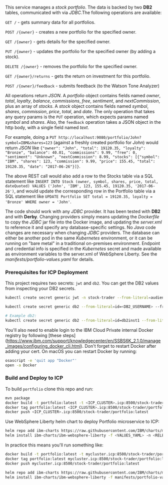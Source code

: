 <!--
       Copyright 2017 IBM Corp All Rights Reserved

   Licensed under the Apache License, Version 2.0 (the "License");
   you may not use this file except in compliance with the License.
   You may obtain a copy of the License at

       http://www.apache.org/licenses/LICENSE-2.0

   Unless required by applicable law or agreed to in writing, software
   distributed under the License is distributed on an "AS IS" BASIS,
   WITHOUT WARRANTIES OR CONDITIONS OF ANY KIND, either express or implied.
   See the License for the specific language governing permissions and
   limitations under the License.
-->

This service manages a *stock portfolio*.  The data is backed by two **DB2** tables, communicated with
via *JDBC*.The following operations are available:

`GET /` - gets summary data for all portfolios.

`POST /{owner}` - creates a new portfolio for the specified owner.

`GET /{owner}` - gets details for the specified owner.

`PUT /{owner}` - updates the portfolio for the specified owner (by adding a stock).

`DELETE /{owner}` - removes the portfolio for the specified owner.

`GET /{owner}/returns` - gets the return on investment for this portfolio.

`POST /{owner}/feedback` - submits feedback (to the Watson Tone Analyzer)

All operations return *JSON*.  A *portfolio* object contains fields named *owner*, *total*, *loyalty*, *balance*,
*commissions*, *free*, *sentiment*, and *nextCommission*, plus an array of *stocks*.  A *stock* object contains
fields named *symbol*, *shares*, *commission*, *price*, *total*, and *date*.  The only operation that takes any
query params is the `PUT` operation, which expects params named *symbol* and *shares*.  Also, the `feedback`
operation takes a JSON object in the http body, with a single field named *text*.

For example, doing a `PUT http://localhost:9080/portfolio/John?symbol=IBM&shares=123` (against a freshly
created portfolio for *John*) would return *JSON* like `{"owner": "John", "total": 19120.35, "loyalty": "Bronze",
"balance": 40.01, "commissions": 9.99, "free": 0, "sentiment": "Unknown", "nextCommission": 8.99, "stocks":
[{"symbol": "IBM", "shares": 123, "commission": 9.99, "price": 155.45, "total": 19120.35, "date": "2017-06-26"}]}`.

The above REST call would also add a row to the Stocks table via a SQL statement like `INSERT INTO Stock
(owner, symbol, shares, price, total, dateQuoted) VALUES ('John', 'IBM', 123, 155.45, 19120.35, '2017-06-26')`,
and would update the corresponding row in the Portfolio table via a SQL statement like
`UPDATE Portfolio SET total = 19120.35, loyalty = 'Bronze' WHERE owner = 'John'`.

The code should work with any *JDBC* provider.  It has been tested with **DB2** and with **Derby**.  Changing
providers simply means updating the *Dockerfile* to copy the *JDBC* jar file into the Docker image, and updating
the *server.xml* to reference it and specify any database-specific settings.  No *Java* code changes are necessary
when changing *JDBC* providers.  The database can either be another pod in the same *Kubernetes* environment, or
it can be running on "bare metal" in a traditional on-premises environment.  Endpoint and credential info is
specified in the *Kubernetes* secret and made available as environment variables to the server.xml of WebSphere
Liberty.  See the *manifests/portfolio-values.yaml* for details.

### Prerequisites for ICP Deployment
 This project requires two secrets: `jwt` and `db2`.  You can get the DB2 values from inspecting your DB2 secrets.
  ```bash
  kubectl create secret generic jwt -n stock-trader --from-literal=audience=stock-trader --from-literal=issuer=http://stock-trader.ibm.com
  
  kubectl create secret generic db2 --from-literal=id=<DB2_USERNAME> --from-literal=pwd=<DB2_PASSWORD> --from-literal=host=<DB2_SVC_NAME> --from-literal=port=50000 --from-literal=db=<TRADER_DB_NAME>
  
  # Example db2:
  kubectl create secret generic db2 --from-literal=id=db2inst1 --from-literal=pwd=db2inst1 --from-literal=host=trader-ibm-db2oltp-dev --from-literal=port=50000 --from-literal=db=trader
  ```
  
  You'll also need to enable login to the IBM Cloud Private internal Docker registry by following [these steps]
  (https://www.ibm.com/support/knowledgecenter/en/SSBS6K_2.1.0/manage_images/configuring_docker_cli.html).  Don't 
  forget to restart Docker after adding your cert.  On macOS you can restart Docker by running:
  ```bash
  osascript -e 'quit app "Docker"'
  open -a Docker
  ```
 
 ### Build and Deploy to ICP
To build `portfolio` clone this repo and run:
```bash
mvn package
docker build -t portfolio:latest -t <ICP_CLUSTER>.icp:8500/stock-trader/portfolio:latest .
docker tag portfolio:latest <ICP_CLUSTER>.icp:8500/stock-trader/portfolio:latest
docker push <ICP_CLUSTER>.icp:8500/stock-trader/portfolio:latest
```

Use WebSphere Liberty helm chart to deploy Portfolio microservice to ICP:
```bash
helm repo add ibm-charts https://raw.githubusercontent.com/IBM/charts/master/repo/stable/
helm install ibm-charts/ibm-websphere-liberty -f <VALUES_YAML> -n <RELEASE_NAME> --tls
```

In practice this means you'll run something like:
```bash
docker build -t portfolio:latest -t mycluster.icp:8500/stock-trader/portfolio:latest .
docker tag portfolio:latest mycluster.icp:8500/stock-trader/portfolio:latest
docker push mycluster.icp:8500/stock-trader/portfolio:latest

helm repo add ibm-charts https://raw.githubusercontent.com/IBM/charts/master/repo/stable/
helm install ibm-charts/ibm-websphere-liberty -f manifests/portfolio-values.yaml -n portfolio --namespace stock-trader --tls
```

